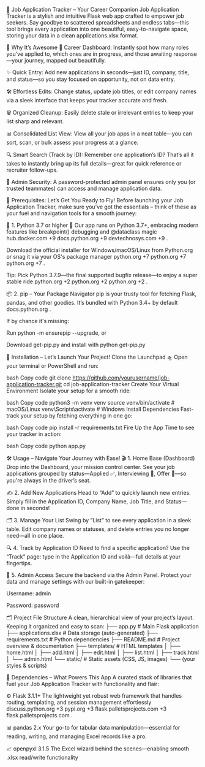 🎯 Job Application Tracker – Your Career Companion
Job Application Tracker is a stylish and intuitive Flask web app crafted to empower job seekers. Say goodbye to scattered spreadsheets and endless tabs—this tool brings every application into one beautiful, easy-to-navigate space, storing your data in a clean applications.xlsx format.


🌟 Why It’s Awesome
🚀 Career Dashboard: Instantly spot how many roles you’ve applied to, which ones are in progress, and those awaiting response—your journey, mapped out beautifully.

✨ Quick Entry: Add new applications in seconds—just ID, company, title, and status—so you stay focused on opportunity, not on data entry.

🛠️ Effortless Edits: Change status, update job titles, or edit company names via a sleek interface that keeps your tracker accurate and fresh.

🗑️ Organized Cleanup: Easily delete stale or irrelevant entries to keep your list sharp and relevant.

📊 Consolidated List View: View all your job apps in a neat table—you can sort, scan, or bulk assess your progress at a glance.

🔍 Smart Search (Track by ID): Remember one application’s ID? That’s all it takes to instantly bring up its full details—great for quick reference or recruiter follow-ups.

👑 Admin Security: A password-protected admin panel ensures only you (or trusted teammates) can access and manage application data.



🎯 Prerequisites: Let’s Get You Ready to Fly!
Before launching your Job Application Tracker, make sure you’ve got the essentials – think of these as your fuel and navigation tools for a smooth journey:

🌟 1. Python 3.7 or higher
🐍 Our app runs on Python 3.7+, embracing modern features like breakpoint() debugging and @dataclass magic 
hub.docker.com
+9
docs.python.org
+9
devtechnosys.com
+9
.

Download the official installer for Windows/macOS/Linux from Python.org or snag it via your OS's package manager 
python.org
+7
python.org
+7
python.org
+7
.

Tip: Pick Python 3.7.9—the final supported bugfix release—to enjoy a super stable ride 
python.org
+2
python.org
+2
python.org
+2
.

📦 2. pip – Your Package Navigator
pip is your trusty tool for fetching Flask, pandas, and other goodies. It’s bundled with Python 3.4+ by default 
docs.python.org
.

If by chance it's missing:

Run python -m ensurepip --upgrade, or

Download get-pip.py and install with python get-pip.py


🚀 Installation – Let’s Launch Your Project!
Clone the Launchpad 🛸
Open your terminal or PowerShell and run:

bash
Copy code
git clone https://github.com/yourusername/job-application-tracker.git
cd job-application-tracker
Create Your Virtual Environment
Isolate your setup for a smooth ride:

bash
Copy code
python3 -m venv venv
source venv/bin/activate     # macOS/Linux
venv\Scripts\activate        # Windows
Install Dependencies
Fast-track your setup by fetching everything in one go:

bash
Copy code
pip install -r requirements.txt
Fire Up the App
Time to see your tracker in action:

bash
Copy code
python app.py


🛠️ Usage – Navigate Your Journey with Ease!
🎬 1. Home Base (Dashboard)
Drop into the Dashboard, your mission control center. See your job applications grouped by status—Applied ✅, Interviewing 🎤, Offer 💼—so you're always in the driver’s seat.

✍️ 2. Add New Applications
Head to “Add” to quickly launch new entries. Simply fill in the Application ID, Company Name, Job Title, and Status—done in seconds!

🗂️ 3. Manage Your List
Swing by “List” to see every application in a sleek table. Edit company names or statuses, and delete entries you no longer need—all in one place.

🔍 4. Track by Application ID
Need to find a specific application? Use the “Track” page: type in the Application ID and voilà—full details at your fingertips.

👑 5. Admin Access
Secure the backend via the Admin Panel. Protect your data and manage settings with our built-in gatekeeper:

Username: admin

Password: password


🗂️ Project File Structure
A clean, hierarchical view of your project’s layout. Keeping it organized and easy to scan:
├── app.py                   # Main Flask application
├── applications.xlsx        # Data storage (auto-generated)
├── requirements.txt         # Python dependencies
├── README.md                # Project overview & documentation
├── templates/               # HTML templates
│   ├── home.html
│   ├── add.html
│   ├── edit.html
│   ├── list.html
│   ├── track.html
│   └── admin.html
└── static/                  # Static assets (CSS, JS, images)
    └── (your styles & scripts)


🧩 Dependencies – What Powers This App
A curated stack of libraries that fuel your Job Application Tracker with functionality and flair:

⚙️ Flask 3.1.1+
The lightweight yet robust web framework that handles routing, templating, and session management effortlessly 
discuss.python.org
+3
pypi.org
+3
flask.palletsprojects.com
+3
flask.palletsprojects.com
.

📊 pandas 2.x
Your go-to for tabular data manipulation—essential for reading, writing, and managing Excel records like a pro.

📈 openpyxl 3.1.5
The Excel wizard behind the scenes—enabling smooth .xlsx read/write functionality




